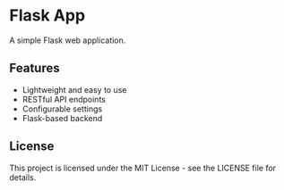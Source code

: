 # Flask App

A simple Flask web application.

## Features
- Lightweight and easy to use
- RESTful API endpoints
- Configurable settings
- Flask-based backend

## License
This project is licensed under the MIT License - see the LICENSE file for details.

